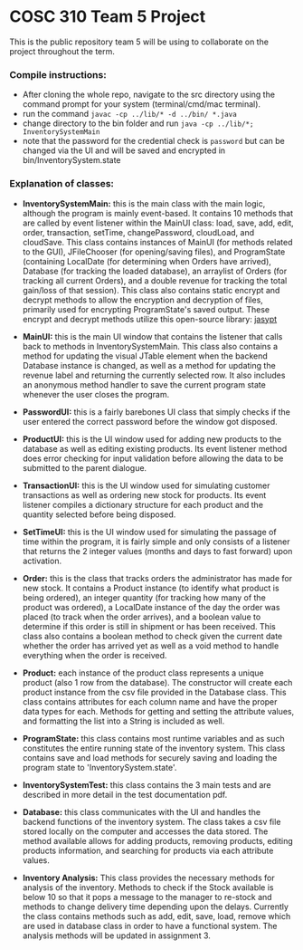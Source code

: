 # COSC 310 Team 5 Project

This is the public repository team 5 will be using to collaborate on the project throughout the term.

### Compile instructions:
 - After cloning the whole repo, navigate to the src directory using the command prompt for your system (terminal/cmd/mac terminal).
 - run the command `javac -cp ../lib/* -d ../bin/ *.java`
 - change directory to the bin folder and run `java -cp ../lib/*; InventorySystemMain`
 - note that the password for the credential check is `password` but can be changed via the UI and will be saved and encrypted in bin/InventorySystem.state

### Explanation of classes:
 - **InventorySystemMain:** this is the main class with the main logic, although the program is mainly event-based. It contains 10 methods that are called by event listener within the MainUI class: load, save, add, edit, order, transaction, setTime, changePassword, cloudLoad, and cloudSave. This class contains  instances of MainUI (for methods related to the GUI), JFileChooser (for opening/saving files), and ProgramState (containing LocalDate (for determining when Orders have arrived), Database (for tracking the loaded database), an arraylist of Orders (for tracking all current Orders), and a double revenue for tracking the total gain/loss of that session). This class also contains static encrypt and decrypt methods to allow the encryption and decryption of files, primarily used for encrypting ProgramState's saved output. These encrypt and decrypt methods utilize this open-source library: [jasypt](https://github.com/jasypt/jasypt)
 - **MainUI:** this is the main UI window that contains the listener that calls back to methods in InventorySystemMain. This class also contains a method for updating the visual JTable element when the backend Database instance is changed, as well as a method for updating the revenue label and returning the currently selected row. It also includes an anonymous method handler to save the current program state whenever the user closes the program.
 - **PasswordUI:** this is a fairly barebones UI class that simply checks if the user entered the correct password before the window got disposed.
 - **ProductUI:** this is the UI window used for adding new products to the database as well as editing existing products. Its event listener method does error checking for input validation before allowing the data to be submitted to the parent dialogue.
 - **TransactionUI:** this is the UI window used for simulating customer transactions as well as ordering new stock for products. Its event listener compiles a dictionary structure for each product and the quantity selected before being disposed.
 - **SetTimeUI:** this is the UI window used for simulating the passage of time within the program, it is fairly simple and only consists of a listener that returns the 2 integer values (months and days to fast forward) upon activation.
 - **Order:** this is the class that tracks orders the administrator has made for new stock. It contains a Product instance (to identify what product is being ordered), an integer quantity (for tracking how many of the product was ordered), a LocalDate instance of the day the order was placed (to track when the order arrives), and a boolean value to determine if this order is still in shipment or has been received. This class also contains a boolean method to check given the current date whether the order has arrived yet as well as a void method to handle everything when the order is received.
 - **Product:** each instance of the product class represents a unique product (also 1 row from the database). The constructor will create each product instance from the csv file provided in the Database class. This class contains attributes for each column name and have the proper data types for each. Methods for getting and setting the attribute values, and formatting the list into a String is included as well.
 - **ProgramState:** this class contains most runtime variables and as such constitutes the entire running state of the inventory system. This class contains save and load methods for securely saving and loading the program state to 'InventorySystem.state'.
 - **InventorySystemTest:** this class contains the 3 main tests and are described in more detail in the test documentation pdf.
 - **Database:** this class communicates with the UI and handles the backend functions of the inventory system. The class takes a csv file stored locally on the computer and accesses the data stored. The method available allows for adding products, removing products, editing products information, and searching for products via each attribute values.

- **Inventory Analysis:** This class provides the necessary methods for analysis of the inventory. Methods to check if the Stock available is below 10 so that it pops a message to the manager to re-stock and methods to change delivery time depending upon the delays. Currently the class contains methods such as add, edit, save, load, remove which are used in database class in order to have a functional system. The analysis methods will be updated in assignment 3.
